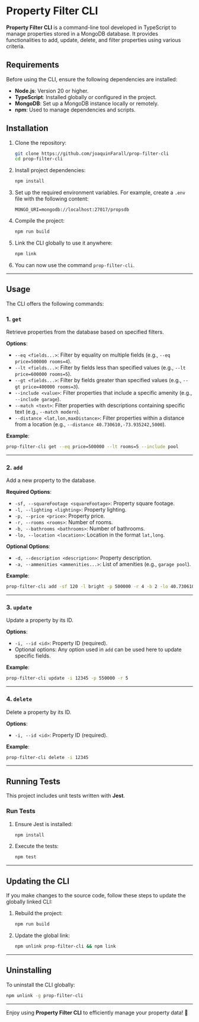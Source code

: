 # Property Filter CLI

**Property Filter CLI** is a command-line tool developed in TypeScript to manage properties stored in a MongoDB database. It provides functionalities to add, update, delete, and filter properties using various criteria.

## **Requirements**

Before using the CLI, ensure the following dependencies are installed:

- **Node.js**: Version 20 or higher.
- **TypeScript**: Installed globally or configured in the project.
- **MongoDB**: Set up a MongoDB instance locally or remotely.
- **npm**: Used to manage dependencies and scripts.

## **Installation**

1. Clone the repository:
   ```bash
   git clone https://github.com/joaquinFarall/prop-filter-cli
   cd prop-filter-cli
   ```

2. Install project dependencies:
   ```bash
   npm install
   ```

3. Set up the required environment variables. For example, create a `.env` file with the following content:
   ```
   MONGO_URI=mongodb://localhost:27017/propsdb
   ```

4. Compile the project:
   ```bash
   npm run build
   ```

5. Link the CLI globally to use it anywhere:
   ```bash
   npm link
   ```

6. You can now use the command `prop-filter-cli`.

---

## **Usage**

The CLI offers the following commands:

### **1. `get`**
Retrieve properties from the database based on specified filters.

**Options**:
- `--eq <fields...>`: Filter by equality on multiple fields (e.g., `--eq price=500000 rooms=4`).
- `--lt <fields...>`: Filter by fields less than specified values (e.g., `--lt price=600000 rooms=5`).
- `--gt <fields...>`: Filter by fields greater than specified values (e.g., `--gt price=400000 rooms=3`).
- `--include <value>`: Filter properties that include a specific amenity (e.g., `--include garage`).
- `--match <text>`: Filter properties with descriptions containing specific text (e.g., `--match modern`).
- `--distance <lat,lon,maxDistance>`: Filter properties within a distance from a location (e.g., `--distance 40.730610,-73.935242,5000`).

**Example**:
```bash
prop-filter-cli get --eq price=500000 --lt rooms=5 --include pool
```

---

### **2. `add`**
Add a new property to the database.

**Required Options**:
- `-sf, --squareFootage <squareFootage>`: Property square footage.
- `-l, --lighting <lighting>`: Property lighting.
- `-p, --price <price>`: Property price.
- `-r, --rooms <rooms>`: Number of rooms.
- `-b, --bathrooms <bathrooms>`: Number of bathrooms.
- `-lo, --location <location>`: Location in the format `lat,long`.

**Optional Options**:
- `-d, --description <description>`: Property description.
- `-a, --ammenities <ammenities...>`: List of amenities (e.g., `garage pool`).

**Example**:
```bash
prop-filter-cli add -sf 120 -l bright -p 500000 -r 4 -b 2 -lo 40.730610,-73.935242 -d "Beautiful house" -a garage pool
```

---

### **3. `update`**
Update a property by its ID.

**Options**:
- `-i, --id <id>`: Property ID (required).
- Optional options: Any option used in `add` can be used here to update specific fields.

**Example**:
```bash
prop-filter-cli update -i 12345 -p 550000 -r 5
```

---

### **4. `delete`**
Delete a property by its ID.

**Options**:
- `-i, --id <id>`: Property ID (required).

**Example**:
```bash
prop-filter-cli delete -i 12345
```

---

## **Running Tests**

This project includes unit tests written with **Jest**.

### **Run Tests**
1. Ensure Jest is installed:
   ```bash
   npm install
   ```

2. Execute the tests:
   ```bash
   npm test
   ```

---

## **Updating the CLI**

If you make changes to the source code, follow these steps to update the globally linked CLI:

1. Rebuild the project:
   ```bash
   npm run build
   ```

2. Update the global link:
   ```bash
   npm unlink prop-filter-cli && npm link
   ```

---

## **Uninstalling**

To uninstall the CLI globally:
```bash
npm unlink -g prop-filter-cli
```

---

Enjoy using **Property Filter CLI** to efficiently manage your property data! 🎉